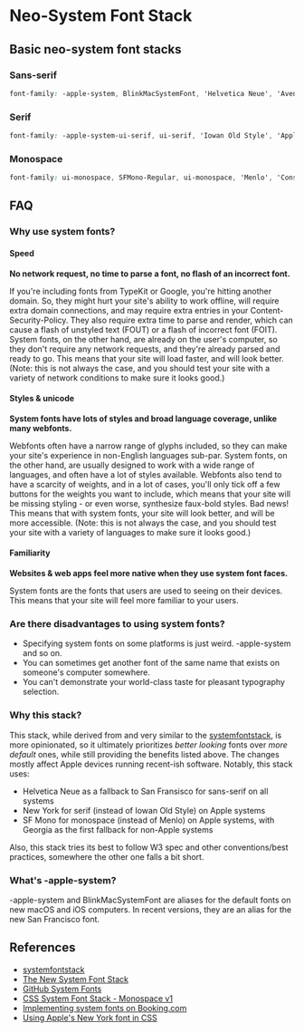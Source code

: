 # Neo-System Font Stack

## Basic neo-system font stacks

### Sans-serif

```CSS
font-family: -apple-system, BlinkMacSystemFont, 'Helvetica Neue', 'Avenir Next', 'Avenir', 'Segoe UI', 'Helvetica', 'Cantarell', 'Ubuntu', 'Roboto', 'Noto', 'Arial', sans-serif;
```

### Serif

```CSS
font-family: -apple-system-ui-serif, ui-serif, 'Iowan Old Style', 'Apple Garamond', 'Georgia', 'Baskerville', 'Times New Roman', 'Droid Serif', 'Times', 'Source Serif Pro', serif, 'Apple Color Emoji', 'Segoe UI Emoji', 'Segoe UI Symbol';
```

### Monospace

```CSS
font-family: ui-monospace, SFMono-Regular, ui-monospace, 'Menlo', 'Consolas', 'Monaco', 'Liberation Mono', 'Lucida Console', monospace;
```

## FAQ

### Why use system fonts?

#### Speed

**No network request, no time to parse a font, no flash of an incorrect font.**

If you're including fonts from TypeKit or Google, you're hitting another domain. So, they might hurt your site's ability to work offline, will require extra domain connections, and may require extra entries in your Content-Security-Policy. They also require extra time to parse and render, which can cause a flash of unstyled text (FOUT) or a flash of incorrect font (FOIT). System fonts, on the other hand, are already on the user's computer, so they don't require any network requests, and they're already parsed and ready to go. This means that your site will load faster, and will look better. (Note: this is not always the case, and you should test your site with a variety of network conditions to make sure it looks good.)

#### Styles & unicode

**System fonts have lots of styles and broad language coverage, unlike many webfonts.**

Webfonts often have a narrow range of glyphs included, so they can make your site's experience in non-English languages sub-par. System fonts, on the other hand, are usually designed to work with a wide range of languages, and often have a lot of styles available. Webfonts also tend to have a scarcity of weights, and in a lot of cases, you'll only tick off a few buttons for the weights you want to include, which means that your site will be missing styling - or even worse, synthesize faux-bold styles. Bad news! This means that with system fonts, your site will look better, and will be more accessible. (Note: this is not always the case, and you should test your site with a variety of languages to make sure it looks good.)

#### Familiarity

**Websites & web apps feel more native when they use system font faces.**

System fonts are the fonts that users are used to seeing on their devices. This means that your site will feel more familiar to your users.

### Are there disadvantages to using system fonts?

* Specifying system fonts on some platforms is just weird. -apple-system and so on.
* You can sometimes get another font of the same name that exists on someone's computer somewhere.
* You can't demonstrate your world-class taste for pleasant typography selection.

### Why this stack?

This stack, while derived from and very similar to the  [systemfontstack](https://systemfontstack.com/), is more opinionated, so it ultimately prioritizes *better looking* fonts over *more default* ones, while still providing the benefits listed above. The changes mostly affect Apple devices running recent-ish software. Notably, this stack uses:

* Helvetica Neue as a fallback to San Fransisco for sans-serif on all systems
* New York for serif (instead of Iowan Old Style) on Apple systems
* SF Mono for monospace (instead of Menlo) on Apple systems, with Georgia as the first fallback for non-Apple systems

Also, this stack tries its best to follow W3 spec and other conventions/best practices, somewhere the other one falls a bit short.

### What's -apple-system?

-apple-system and BlinkMacSystemFont are aliases for the default fonts on new macOS and iOS computers. In recent versions, they are an alias for the new San Francisco font.

## References

* [systemfontstack](https://systemfontstack.com/)
* [The New System Font Stack](https://bitsofco.de/the-new-system-font-stack/)
* [GitHub System Fonts](https://markdotto.com/2018/02/07/github-system-fonts/)
* [CSS System Font Stack - Monospace v1](https://www.client9.com/css-system-font-stack-monospace-v1/)
* [Implementing system fonts on Booking.com](https://booking.design/implementing-system-fonts-on-booking-com-a-lesson-learned-bdc984df627f)
* [Using Apple's New York font in CSS](https://matthew-jackson.com/blog/using-apples-new-york-font-in-css/)
